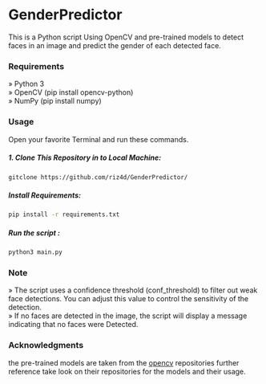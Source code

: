 # GenderPredictor
This is a Python script Using OpenCV and pre-trained models to detect faces in an image and predict the gender of each detected face.

### Requirements
» Python 3 <br>
» OpenCV (pip install opencv-python)<br>
» NumPy (pip install numpy)
 
### Usage

Open your favorite Terminal and run these commands.

##### 1. Clone This Repository in to Local Machine:

```sh
gitclone https://github.com/riz4d/GenderPredictor/
```

##### Install Requirements:

```sh
pip install -r requirements.txt
```

##### Run the script :

```sh
python3 main.py
```

### Note

» The script uses a confidence threshold (conf_threshold) to filter out weak face detections. You can adjust this value to control the sensitivity of the detection. <br>
» If no faces are detected in the image, the script will display a message indicating that no faces were Detected.

### Acknowledgments

the pre-trained models are taken from the [opencv](https://github.com/opencv) repositories further reference take look on their repositories for the models and their usage.
